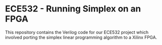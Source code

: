 # ECE532 - Running Simplex on an FPGA

This repository contains the Verilog code for our ECE532 project which involved porting the simplex linear programming algorithm to a Xilinx FPGA.
